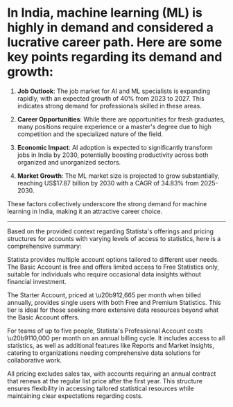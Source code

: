 # In India, machine learning (ML) is highly in demand and considered a lucrative career path. Here are some key points regarding its demand and growth:

1. **Job Outlook**: The job market for AI and ML specialists is expanding rapidly, with an expected growth of 40% from 2023 to 2027. This indicates strong demand for professionals skilled in these areas.

2. **Career Opportunities**: While there are opportunities for fresh graduates, many positions require experience or a master's degree due to high competition and the specialized nature of the field.

3. **Economic Impact**: AI adoption is expected to significantly transform jobs in India by 2030, potentially boosting productivity across both organized and unorganized sectors.

4. **Market Growth**: The ML market size is projected to grow substantially, reaching US$17.87 billion by 2030 with a CAGR of 34.83% from 2025-2030.

These factors collectively underscore the strong demand for machine learning in India, making it an attractive career choice.

----------

Based on the provided context regarding Statista's offerings and pricing structures for accounts with varying levels of access to statistics, here is a comprehensive summary:

Statista provides multiple account options tailored to different user needs. The Basic Account is free and offers limited access to Free Statistics only, suitable for individuals who require occasional data insights without financial investment.

The Starter Account, priced at \u20b912,665 per month when billed annually, provides single users with both Free and Premium Statistics. This tier is ideal for those seeking more extensive data resources beyond what the Basic Account offers.

For teams of up to five people, Statista's Professional Account costs \u20b9110,000 per month on an annual billing cycle. It includes access to all statistics, as well as additional features like Reports and Market Insights, catering to organizations needing comprehensive data solutions for collaborative work.

All pricing excludes sales tax, with accounts requiring an annual contract that renews at the regular list price after the first year. This structure ensures flexibility in accessing tailored statistical resources while maintaining clear expectations regarding costs.